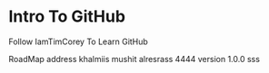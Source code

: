 # Intro To GitHub
Follow IamTimCorey To Learn GitHub

RoadMap
address khalmiis mushit alresrass 4444
version 1.0.0
sss